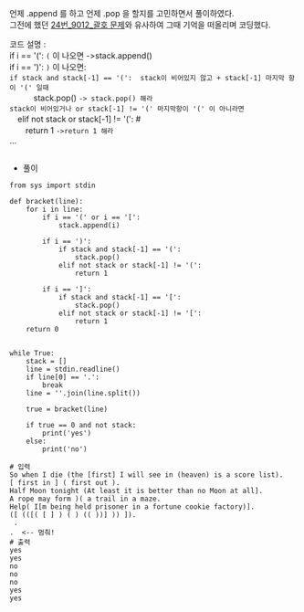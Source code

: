 언제 .append 를 하고 언제 .pop 을 할지를 고민하면서 풀이하였다.   
그전에 했던 [24번_9012_괄호 문제]와 유사하여 그때 기억을 떠올리며 코딩했다.    

코드 설명 :    
if i == '(':  ` ( ` 이 나오면 ->stack.append()    
if i == ')':  ` ) ` 이 나오면:    
`if stack and stack[-1] == '(':  stack이 비어있지 않고 + stack[-1] 마지막 항이 '(' 일때`  
　　　stack.pop() `-> stack.pop() 해라`   
`stack이 비어있거나 or stack[-1] != '(' 마지막항이 '(' 이 아니라면`   
　elif not stack or stack[-1] != '(': #　　　　　　　        
 　　return 1  `->return 1 해라`  
      ... 

##
##
* 풀이
```
from sys import stdin

def bracket(line):
    for i in line:
        if i == '(' or i == '[':
            stack.append(i)

        if i == ')':
            if stack and stack[-1] == '(':
                stack.pop()
            elif not stack or stack[-1] != '(':
                return 1

        if i == ']':
            if stack and stack[-1] == '[':
                stack.pop()
            elif not stack or stack[-1] != '[':
                return 1
    return 0


while True:
    stack = []
    line = stdin.readline()
    if line[0] == '.':
        break
    line = ''.join(line.split())

    true = bracket(line)

    if true == 0 and not stack:
        print('yes')
    else:
        print('no')
```
```
# 입력
So when I die (the [first] I will see in (heaven) is a score list).
[ first in ] ( first out ).
Half Moon tonight (At least it is better than no Moon at all].
A rope may form )( a trail in a maze.
Help( I[m being held prisoner in a fortune cookie factory)].
([ (([( [ ] ) ( ) (( ))] )) ]).
 .
.  <-- 멈춰!
# 출력
yes
yes
no
no
no
yes
yes

```

[24번_9012_괄호 문제]: https://github.com/peses0326/TIL/blob/main/%EB%B0%B1%EC%A4%80%EB%AC%B8%EC%A0%9C/24_9012_%EA%B4%84%ED%98%B8.md
